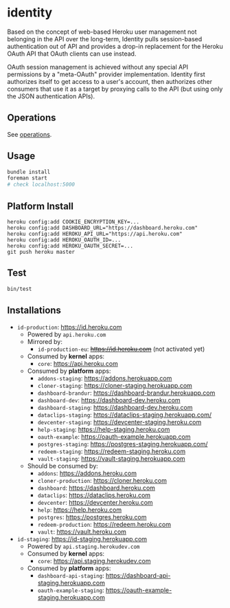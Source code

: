 # identity

Based on the concept of web-based Heroku user management not belonging in the API over the long-term, Identity pulls session-based authentication out of API and provides a drop-in replacement for the Heroku OAuth API that OAuth clients can use instead.

OAuth session management is achieved without any special API permissions by a "meta-OAuth" provider implementation. Identity first authorizes itself to get access to a user's account, then authorizes other consumers that use it as a target by proxying calls to the API (but using only the JSON authentication APIs).

## Operations

See [operations](https://github.com/heroku/identity/tree/master/operations.md).

## Usage

``` bash
bundle install
foreman start
# check localhost:5000
```

## Platform Install

```
heroku config:add COOKIE_ENCRYPTION_KEY=...
heroku config:add DASHBOARD_URL="https://dashboard.heroku.com"
heroku config:add HEROKU_API_URL="https://api.heroku.com"
heroku config:add HEROKU_OAUTH_ID=...
heroku config:add HEROKU_OAUTH_SECRET=...
git push heroku master
```

## Test

``` bash
bin/test
```

## Installations

* `id-production`: https://id.heroku.com
    * Powered by `api.heroku.com`
    * Mirrored by:
        * `id-production-eu`: ~~https://id.heroku.com~~ (not activated yet)
    * Consumed by **kernel** apps:
       * `core`: https://api.heroku.com
    * Consumed by **platform** apps:
        * `addons-staging`: https://addons.herokuapp.com
        * `cloner-staging`: https://cloner-staging.herokuapp.com
        * `dashboard-brandur`: https://dashboard-brandur.herokuapp.com
        * `dashboard-dev`: https://dashboard-dev.heroku.com
        * `dashboard-staging`: https://dashboard-dev.heroku.com
        * `dataclips-staging`: https://dataclips-staging.herokuapp.com/
        * `devcenter-staging`: https://devcenter-staging.heroku.com
        * `help-staging`: https://help-staging.heroku.com
        * `oauth-example`: https://oauth-example.herokuapp.com
        * `postgres-staging`: https://postgres-staging.herokuapp.com/
        * `redeem-staging`: https://redeem-staging.heroku.com
        * `vault-staging`: https://vault-staging.herokuapp.com
    * Should be consumed by:
        * `addons`: https://addons.heroku.com
        * `cloner-production`: https://cloner.heroku.com
        * `dashboard`: https://dashboard.heroku.com
        * `dataclips`: https://dataclips.heroku.com
        * `devcenter`: https://devcenter.heroku.com
        * `help`: https://help.heroku.com
        * `postgres`: https://postgres.heroku.com
        * `redeem-production`: https://redeem.heroku.com
        * `vault`: https://vault.heroku.com
* `id-staging`: https://id-staging.herokuapp.com
    * Powered by `api.staging.herokudev.com`
    * Consumed by **kernel** apps:
       * `core`: https://api.staging.herokudev.com
    * Consumed by **platform** apps:
        * `dashboard-api-staging`: https://dashboard-api-staging.herokuapp.com
        * `oauth-example-staging`: https://oauth-example-staging.herokuapp.com
